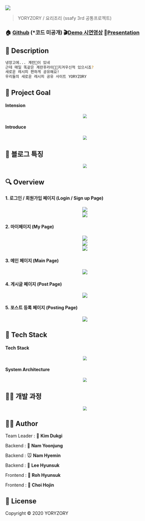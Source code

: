 
<img src="./images/logo.png" style="zoom: 100%;" align="center"/>



> YORYZORY / 요리조리 (ssafy 3rd 공통프로젝트)


### 🏠 [Github](https://github.com/titiman1013/YORYZORY) (*코드 미공개) :clapper:[Demo 시연영상](https://youtu.be/I1R6Cu8MLyc) :microphone:[Presentation](https://docs.google.com/presentation/d/1R6fd37cnxLNXQxbF2IXRIyQbmCHOlhdplsCh_0-tVuA/edit?usp=sharing)

 

## :memo: Description

```sh
냉장고에... 계란🥚이 있네
근데 매일 똑같은 계란후라이🍳🐣지겨우신적 있으시죠?
새로운 레시피 편하게 공유해요!
우리들의 새로운 레시피 공유 사이트 YORYZORY
```



## :pushpin: Project Goal

#### Intension
<center>
    <img src="./images/intentions.png" aling="center" style="zoom:80%;"/><br>
</center>

#### Introduce
<center>
    <img src="./images/introduce.png" aling="center" style="zoom:80%;"/><br>
</center>




## 📃 블로그 특징

<center>
    <img src="./images/character.png" aling="center" style="zoom:80%;"/><br>
</center>



## 🔍 Overview

#### 1. 로그인 / 회원가입 페이지 (Login / Sign up Page)

<center>
    <img src="./images/login.png" aling="center" style="zoom:100%;"/><br>
</center>

<center>
    <img src="./images/sign up.png" aling="center" style="zoom:100%;"/><br>
</center>



#### 2. 마이페이지 (My Page)

<center>
    <img src="./images/my page1.png" aling="center" style="zoom:100%;"/><br>
</center>

<center>
    <img src="./images/my page2.png" aling="center" style="zoom:100%;"/><br>
</center>

<center>
    <img src="./images/my page3.png" aling="center" style="zoom:100%;"/><br>
</center>



#### 3. 메인 페이지 (Main Page)

<center>
    <img src="./images/main page.png" aling="center" style="zoom:100%;"/><br>
</center>



#### 4. 게시글 페이지 (Post Page)

<center>
    <img src="./images/post page.png" aling="center" style="zoom:100%;"/><br>
</center>



#### 5. 포스트 등록 페이지 (Posting Page)

<center>
    <img src="./images/posting page.png" aling="center" style="zoom:100%;"/><br>
</center>



## 🔧 Tech Stack

#### Tech Stack

<center>
    <img src="./images/tech.png" aling="center" style="zoom:80%;"/><br>
</center>

#### System Architecture

<center>
    <img src="./images/system architecture.png" aling="center" style="zoom:80%;"/><br>
</center>


## 🏃‍♂️ 개발 과정

<center>
    <img src="./images/process.png" aling="center" style="zoom:80%;"/><br>
</center>




## 🤼‍♂️ Author

Team Leader : 🐼 __Kim Dukgi__

Backend : 🦊 __Nam Yoonjung__

Backend : 🐭 __Nam Hyemin__

Backend : 🐷 __Lee Hyunsuk__

Frontend : 🦁 __Roh Hyunsuk__

Frontend : 🐰 __Choi Hojin__



## 📝 License

Copyright © 2020 YORYZORY
